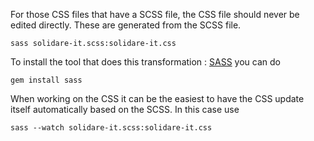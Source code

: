For those CSS files that have a SCSS file, the CSS file should never be edited
directly. These are generated from the SCSS file.

```
sass solidare-it.scss:solidare-it.css
```

To install the tool that does this transformation : [SASS](http://sass-lang.com/docs.html)
you can do

```
gem install sass
```

When working on the CSS it can be the easiest to have the CSS update itself
automatically based on the SCSS. In this case use

```
sass --watch solidare-it.scss:solidare-it.css
```
